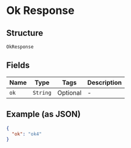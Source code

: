 
# Ok Response

## Structure

`OkResponse`

## Fields

| Name | Type | Tags | Description |
|  --- | --- | --- | --- |
| `ok` | `String` | Optional | - |

## Example (as JSON)

```json
{
  "ok": "ok4"
}
```

